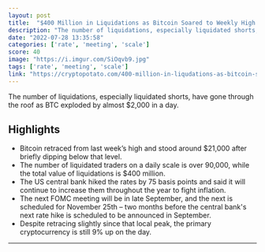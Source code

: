 ```yaml
---
layout: post
title:  "$400 Million in Liquidations as Bitcoin Soared to Weekly High Above $23K"
description: "The number of liquidations, especially liquidated shorts, have gone through the roof as BTC exploded by almost $2,000 in a day."
date: "2022-07-28 13:35:58"
categories: ['rate', 'meeting', 'scale']
score: 40
image: "https://i.imgur.com/SiOqvb9.jpg"
tags: ['rate', 'meeting', 'scale']
link: "https://cryptopotato.com/400-million-in-liqudations-as-bitcoin-soared-to-weekly-high-above-23k/"
---
```


The number of liquidations, especially liquidated shorts, have gone through the roof as BTC exploded by almost $2,000 in a day.

## Highlights

- Bitcoin retraced from last week’s high and stood around $21,000 after briefly dipping below that level.
- The number of liquidated traders on a daily scale is over 90,000, while the total value of liquidations is $400 million.
- The US central bank hiked the rates by 75 basis points and said it will continue to increase them throughout the year to fight inflation.
- The next FOMC meeting will be in late September, and the next is scheduled for November 25th – two months before the central bank's next rate hike is scheduled to be announced in September.
- Despite retracing slightly since that local peak, the primary cryptocurrency is still 9% up on the day.

---
